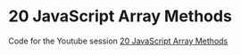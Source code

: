 # 20 JavaScript Array Methods

Code for the Youtube session [20 JavaScript Array Methods](https://youtu.be/79ZrPK7ePnQ)
